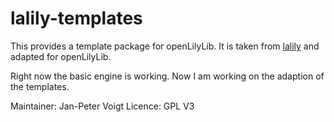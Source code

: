 # lalily-templates

This provides a template package for openLilyLib. It is taken from [lalily](https://github.com/jpvoigt/lalily) and adapted for openLilyLib.

Right now the basic engine is working. Now I am working on the adaption of the templates.

Maintainer: Jan-Peter Voigt
Licence: GPL V3

